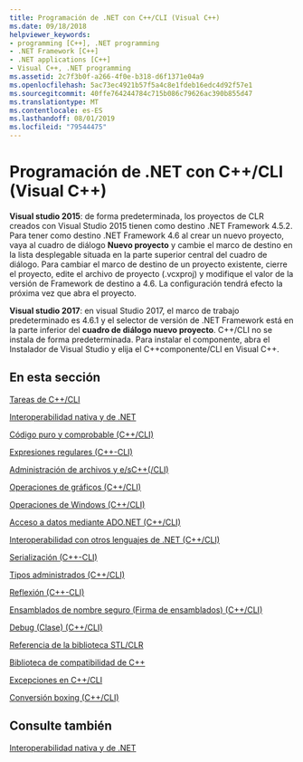```yaml
---
title: Programación de .NET con C++/CLI (Visual C++)
ms.date: 09/18/2018
helpviewer_keywords:
- programming [C++], .NET programming
- .NET Framework [C++]
- .NET applications [C++]
- Visual C++, .NET programming
ms.assetid: 2c7f3b0f-a266-4f0e-b318-d6f1371e04a9
ms.openlocfilehash: 5ac73ec4921b57f5a4c8e1fdeb16edc4d92f57e1
ms.sourcegitcommit: 40ffe764244784c715b086c79626ac390b855d47
ms.translationtype: MT
ms.contentlocale: es-ES
ms.lasthandoff: 08/01/2019
ms.locfileid: "79544475"
---
```

# <a name="net-programming-with-ccli-visual-c"></a>Programación de .NET con C++/CLI (Visual C++)

**Visual studio 2015**: de forma predeterminada, los proyectos de CLR creados con Visual Studio 2015 tienen como destino .NET Framework 4.5.2. Para tener como destino .NET Framework 4.6 al crear un nuevo proyecto, vaya al cuadro de diálogo **Nuevo proyecto** y cambie el marco de destino en la lista desplegable situada en la parte superior central del cuadro de diálogo. Para cambiar el marco de destino de un proyecto existente, cierre el proyecto, edite el archivo de proyecto (.vcxproj) y modifique el valor de la versión de Framework de destino a 4.6. La configuración tendrá efecto la próxima vez que abra el proyecto.

**Visual studio 2017**: en visual Studio 2017, el marco de trabajo predeterminado es 4.6.1 y el selector de versión de .NET Framework está en la parte inferior del **cuadro de diálogo nuevo proyecto**. C++/CLI no se instala de forma predeterminada. Para instalar el componente, abra el Instalador de Visual Studio y elija el C++componente/CLI en Visual C++.

## <a name="in-this-section"></a>En esta sección

[Tareas de C++/CLI](../dotnet/cpp-cli-tasks.md)

[Interoperabilidad nativa y de .NET](../dotnet/native-and-dotnet-interoperability.md)

[Código puro y comprobable (C++/CLI)](../dotnet/pure-and-verifiable-code-cpp-cli.md)

[Expresiones regulares (C++-CLI)](../dotnet/regular-expressions-cpp-cli.md)

[Administración de archivos y e/sC++(/CLI)](../dotnet/file-handling-and-i-o-cpp-cli.md)

[Operaciones de gráficos (C++/CLI)](../dotnet/graphics-operations-cpp-cli.md)

[Operaciones de Windows (C++/CLI)](../dotnet/windows-operations-cpp-cli.md)

[Acceso a datos mediante ADO.NET (C++/CLI)](../dotnet/data-access-using-adonet-cpp-cli.md)

[Interoperabilidad con otros lenguajes de .NET (C++/CLI)](../dotnet/interoperability-with-other-dotnet-languages-cpp-cli.md)

[Serialización (C++-CLI)](../dotnet/serialization-cpp-cli.md)

[Tipos administrados (C++/CLI)](../dotnet/managed-types-cpp-cli.md)

[Reflexión (C++-CLI)](../dotnet/reflection-cpp-cli.md)

[Ensamblados de nombre seguro (Firma de ensamblados) (C++/CLI)](../dotnet/strong-name-assemblies-assembly-signing-cpp-cli.md)

[Debug (Clase) (C++/CLI)](../dotnet/debug-class-cpp-cli.md)

[Referencia de la biblioteca STL/CLR](../dotnet/stl-clr-library-reference.md)

[Biblioteca de compatibilidad de C++](../dotnet/cpp-support-library.md)

[Excepciones en C++/CLI](../dotnet/exceptions-in-cpp-cli.md)

[Conversión boxing (C++/CLI)](../dotnet/boxing-cpp-cli.md)

## <a name="see-also"></a>Consulte también

[Interoperabilidad nativa y de .NET](../dotnet/native-and-dotnet-interoperability.md)
